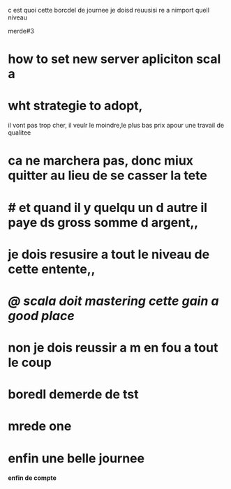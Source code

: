 c est quoi cette borcdel de journee
je doisd reuusisi re a nimport quell niveau 

merde#3
# how to set new server apliciton  scal a

#  wht strategie to adopt,
  il vont pas trop cher,
il veulr le moindre,le plus bas prix apour une travail de qualitee
#  ca ne marchera pas, donc miux quitter au lieu de se casser la tete
# #  et quand il y quelqu un d autre il paye ds gross somme d argent,,
 #   je dois resusire a tout le niveau de cette entente,,
 #    <em> @ scala doit mastering cette gain  a good place </em>
#     <h1>  non je dois reussir a  m en fou a tout le coup</h1>
 #  boredl  demerde de tst
#      mrede one
 #     enfin une belle journee
####    enfin de compte
